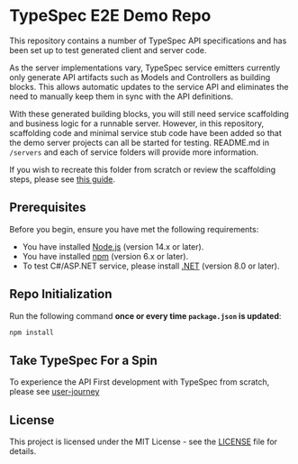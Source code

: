 # TypeSpec E2E Demo Repo

This repository contains a number of TypeSpec API specifications and has been set up to test generated client and server code.

As the server implementations vary, TypeSpec service emitters currently only generate API artifacts such as Models and Controllers as building blocks. This allows automatic updates to the service API and eliminates the need to manually keep them in sync with the API definitions.

With these generated building blocks, you will still need service scaffolding and business logic for a runnable server. However, in this repository, scaffolding code and minimal service stub code have been added so that the demo server projects can all be started for testing. README.md in `/servers` and each of service folders will provide more information.

If you wish to recreate this folder from scratch or review the scaffolding steps, please see [this guide](./how-to-test-server-api.md).

## Prerequisites

Before you begin, ensure you have met the following requirements:

- You have installed [Node.js](https://nodejs.org/) (version 14.x or later).
- You have installed [npm](https://www.npmjs.com/) (version 6.x or later).
- To test C#/ASP.NET service, please install [.NET](https://dotnet.microsoft.com/en-us/download) (version 8.0 or later).

## Repo Initialization

Run the following command **once or every time `package.json` is updated**:

```sh
npm install
```

## Take TypeSpec For a Spin

To experience the API First development with TypeSpec from scratch, please see [user-journey](./doc/user-journey.md)

## License

This project is licensed under the MIT License - see the [LICENSE](LICENSE) file for details.

